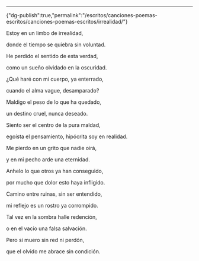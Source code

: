 ---
{"dg-publish":true,"permalink":"/escritos/canciones-poemas-escritos/canciones-poemas-escritos/irrealidad/"}

 

Estoy en un limbo de irrealidad,

donde el tiempo se quiebra sin voluntad.

He perdido el sentido de esta verdad,

como un sueño olvidado en la oscuridad.

  

¿Qué haré con mi cuerpo, ya enterrado,

cuando el alma vague, desamparado?

Maldigo el peso de lo que ha quedado,

un destino cruel, nunca deseado.

  

Siento ser el centro de la pura maldad,

egoísta el pensamiento, hipócrita soy en realidad.

Me pierdo en un grito que nadie oirá,

y en mi pecho arde una eternidad.

  

Anhelo lo que otros ya han conseguido,

por mucho que dolor esto haya infligido.

Camino entre ruinas, sin ser entendido,

mi reflejo es un rostro ya corrompido.

  

Tal vez en la sombra halle redención,

o en el vacío una falsa salvación.

Pero si muero sin red ni perdón,

que el olvido me abrace sin condición.
